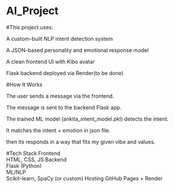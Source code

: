 # AI_Project

#This project uses:

 A custom-built NLP intent detection system

 A JSON-based personality and emotional response model

 A clean frontend UI with Kibo avatar

 Flask backend deployed via Render(to be done)

#How It Works

 The user sends a message via the frontend.

 The message is sent to the backend Flask app.

 The trained ML model (ankita_intent_model.pkl) detects the intent.

 It matches the intent + emotion in json file.

 then its responds in a way that fits my given vibe and values.

#Tech Stack
Frontend	
HTML, CSS, JS
Backend	   
Flask (Python)                                          
ML/NLP                    	      
Scikit-learn, SpaCy (or custom)
Hosting
GitHub Pages + Render


